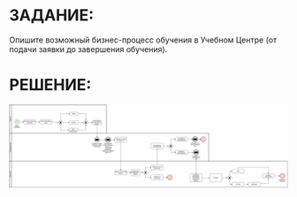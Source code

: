 # ЗАДАНИЕ:

Опишите возможный бизнес-процесс обучения в Учебном Центре (от подачи заявки до завершения
обучения). 

# РЕШЕНИЕ:


![Изображение 6](./Изображения4/Изображение6.png)